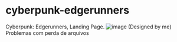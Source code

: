 # cyberpunk-edgerunners
Cyberpunk: Edgerunners, Landing Page.
![image](https://github.com/user-attachments/assets/9e3ef73a-3f37-4656-9dec-d1329fc85f44)
(Designed by me)
Problemas com perda de arquivos
